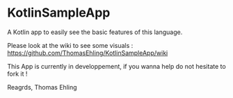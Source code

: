 # KotlinSampleApp
A Kotlin app to easily see the basic features of this language.

Please look at the wiki to see some visuals :
https://github.com/ThomasEhling/KotlinSampleApp/wiki

This App is currently in developpement, if you wanna help do not hesitate to fork it !

Reagrds,
Thomas Ehling
